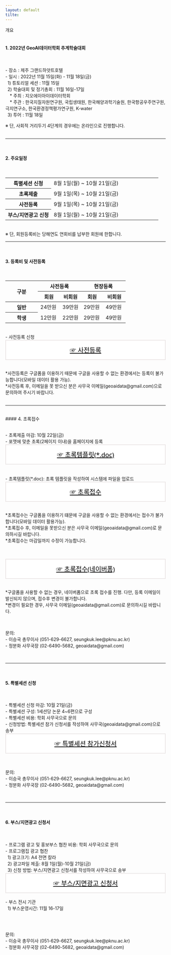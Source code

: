 ```yaml
---
layout: default
tilte:
---
```


<div class="gayheader">
  <span>개요</span>
  <div></div>
</div>

<br>

#### 1. 2022년 GeoAI데이터학회 추계학술대회

<br>
<p>
- 장소 : 제주 그랜드하얏트호텔<br>
- 일시 : 2022년 11월 15일(화) - 11월 18일(금)<br>
&ensp;1) 튜토리얼 세션 : 11월 15일<br>
&ensp;2) 학술대회 및 정기총회 : 11월 16일-17일<br>
&emsp;* 주최 : 지오에이아이데이터학회<br>
&emsp;* 주관 : 한국지질자원연구원, 국립생태원, 한국해양과학기술원, 한국항공우주연구원, 극지연구소, 한국환경정책평가연구원, K-water<br>
&ensp;3) 투어 : 11월 18일
</p>

※ 단, 사회적 거리두기 4단계의 경우에는 온라인으로 진행합니다.
<br><br>

<hr>

<br>

#### 2. 주요일정

<br>

<style>
  .customTable1 tr th {
    width: 30%;
  }

  .customTable2 tr td:nth-child(1) {
    width: 30%
  }
  .customTable2 tr td:nth-child(2) {
    width: 35%
  }
  .customTable2 tr td:nth-child(3) {
    width: 35%
  }

.button {
    display: block;
    background-color: white;
    border: 1px solid;
    border-width: 2px;
    border-color: #eae5e5;
    color: black;
    text-align: center;
    padding: 15px 20px;
    font-family: 'Noto Sans','맑은 고딕','Malgun Gothic',Arial,Helvetica,sans-serif,Lucida,'Grande','Microsoft YaHei','Hiragino Sans GB', 'SimSun', 'Meiryo';
    font-size: 20px;
}

  }
</style>

<table class="customTable1">
  <tr>
    <th>특별세션 신청</th>
    <td>8월 1일(월) ~ 10월 21일(금)</td>
  </tr>
  <tr>
    <th>초록제출</th>
    <td>9월 1일(목) ~ 10월 21일(금)</td>
  </tr>
  <tr>
    <th>사전등록</th>
    <td>9월 1일(목) ~ 10월 21일(금)</td>
  </tr>
  <tr>
    <th>부스/지면광고 신청</th>
    <td>8월 1일(월) ~ 10월 21일(금)</td>
  </tr>
</table><br>
※ 단, 회원등록비는 당해연도 연회비를 납부한 회원에 한합니다.

<br>

<hr> 

<br>

#### 3. 등록비 및 사전등록

<br>

<table>
  <thead>
    <tr>
      <th rowspan="2" colspan="1">구분</th>
      <th rowspan="1" colspan="2">사전등록</th>
      <th rowspan="1" colspan="2">현장등록</th>
    </tr>
    <tr>
      <th style="width: 18.33%">회원</th>
      <th style="width: 17.52%">비회원</th>
      <th style="width: 18.33%">회원</th>
      <th style="width: 18.6%">비회원</th>
    </tr>
  </thead>
  <tbody>
    <tr>
      <th style="width: 24.26%">일반</th>
      <td style="width: 18.33%">24만원</td>
      <td style="width: 17.52%">39만원</td>
      <td style="width: 18.33%">29만원</td>
      <td style="width: 18.6%">49만원</td>
    </tr>
    <tr>
      <th style="width: 26.95%" rowspan="1">학생</th>
      <td rowspan="1" style="width: 18.33%">12만원</td>
      <td rowspan="1" style="width: 17.52%">22만원</td>
      <td rowspan="1" style="width: 18.33%">29만원</td>
      <td rowspan="1" style="width: 18.6%">49만원</td>
    </tr>
  </tbody>
</table>

<p>
<br>
- 사전등록 신청<br>
<a href="https://www.google.com" class="button">☞ 사전등록</a><br>
</p>
<p class="h6">
*사전등록은 구글폼을 이용하기 때문에 구글을 사용할 수 없는 환경에서는 등록이 불가능합니다(모바일 데이터 활용 가능).<br>
*사전등록 후, 이메일을 못 받으신 분은 사무국 이메일(geoaidata@gmail.com)으로 문의하여 주시기 바랍니다.<br><br>
</p>



<hr>

<br>
#### 4. 초록접수

<p>
<br>
- 초록제출 마감: 10월 22일(금)<br>
- 포맷에 맞춘 초록(2페이지 이내)을 홈페이지에 등록<br>
<a href="https://www.google.com" class="button">☞ 초록템플릿(*.doc)</a><br><br>
- 초록템플릿(*.doc): 초록 템플릿을 작성하여 시스템에 파일을 업로드<br>
<a href="https://www.google.com" class="button">☞ 초록접수</a>
</p>

<p class="h6">
<br>
*초록접수는 구글폼을 이용하기 떄문에 구글을 사용할 수 없는 환경에서는 접수가 불가합니다(모바일 데이터 활용가능).<br>
*초록접수 후, 이메일을 못받으신 분은 사무국 이메일(geoaidata@gmail.com)로 문의하시길 바랍니다.<br>
*초록접수는 마감일까지 수정이 가능합니다.<br><br><br>
</p>

<p>
<a href="https://www.google.com" class="button">☞ 초록접수(네이버폼)</a>
</p>

<p class="h6">
<br>
*구글폼을 사용할 수 없는 경우, 네이버폼으로 초록 접수를 진행. 다만, 등록 이메일이 발신되지 않으며, 접수후 변경이 불가합니다.<br>
*변경이 필요한 경우, 사무국 이메일(geoaidata@gmail.com)로 문의하시길 바랍니다.<br><br> 
<p>

<p class="h6">
<br>
문의:<br>
- 이승국 총무이사 (051-629-6627, seungkuk.lee@pknu.ac.kr)<br>
- 정분화 사무국장 (02-6490-5682, geoaidata@gmail.com)<br>
</p>

<br>

<hr>

<br>


<h4>5. 특별세션 신청</h4>
<br>

<p>
- 특별세션 신청 마감: 10월 21일(금)<br>
- 특별셰션 구성: 1세션당 논문 4~6편으로 구성<br>
- 특별세션 비용: 학회 사무국으로 문의<br>
- 신청방법: 특별세션 참가 신청서를 작성하여 사무국(geoaidata@gmail.com)으로 송부<br>
<a href="https://www.google.com" class="button">☞ 특별세션 참가신청서</a><br>
</p>

<p class="h6">
<br>
문의:<br>
- 이승국 총무이사 (051-629-6627, seungkuk.lee@pknu.ac.kr)<br>
- 정분화 사무국장 (02-6490-5682, geoaidata@gmail.com)<br>
</p>
<br>
<hr>

<br>
<h4>6. 부스/지면광고 신청서</h4>
<br>
<p>
- 프로그램 광고 및 홍보부스 협찬 비용: 학회 사무국으로 문의<br>
- 프로그램집 광고 협찬<br>
&ensp;1) 광고크기: A4 전면 칼라<br>
&ensp;2) 광고파일 제출: 8월 1일(월)-10월 21일(금)<br>
&ensp;3) 신청 방법: 부스/지면광고 신청서를 작성하여 사무국으로 송부<br>
<a href="https://www.google.com" class="button">☞ 부스/지면광고 신청서</a><br>
- 부스 전시 기관<br>
&ensp;1) 부스운영시간: 11월 16-17일<br>
</p>
<br>
<p class="h6">
<br>
문의:<br>
- 이승국 총무이사 (051-629-6627, seungkuk.lee@pknu.ac.kr)<br>
- 정분화 사무국장 (02-6490-5682, geoaidata@gmail.com)<br>
</p>
<br>



